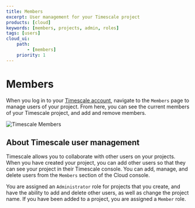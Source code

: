 ```yaml
---
title: Members
excerpt: User management for your Timescale project
products: [cloud]
keywords: [members, projects, admin, roles]
tags: [users]
cloud_ui:
    path:
        - [members]
    priority: 1
---
```


# Members

When you log in to your [Timescale account][cloud-login], navigate to the
`Members` page to manage users of your project. From here, you can see the
current members of your Timescale project, and add and remove members.

<img class="main-content__illustration" src="https://s3.amazonaws.com/assets.timescale.com/docs/images/tsc-users-list.png" alt="Timescale Members"/>

## About Timescale user management

Timescale allows you to collaborate with other users on your projects.
When you have created your project, you can add other users so that they can see
your project in their Timescale console. You can add, manage, and delete
users from the `Members` section of the Cloud console.

You are assigned an `Administrator` role for projects that you create,
and have the ability to add and delete other users, as well as change the
project name. If you have been added to a project, you are assigned a `Member`
role.

[cloud-login]: https://console.cloud.timescale.com/

